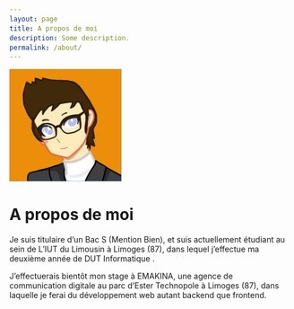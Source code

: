 ```yaml
---
layout: page
title: A propos de moi
description: Some description.
permalink: /about/
---
```


<img class="img-rounded" src="/assets/img/uploads/avatar.jpg" alt="Frédéric CANAUD" width="200">

<h1 class="centre"> A propos de moi </h1>

Je suis titulaire d’un Bac S (Mention Bien), et suis actuellement étudiant au sein de L’IUT du Limousin à Limoges (87), dans lequel j’effectue ma deuxième année de DUT Informatique .

J’effectuerais bientôt mon stage à EMAKINA, une agence de communication digitale au parc d’Ester Technopole à Limoges (87), dans laquelle je ferai du développement web autant backend que frontend.
